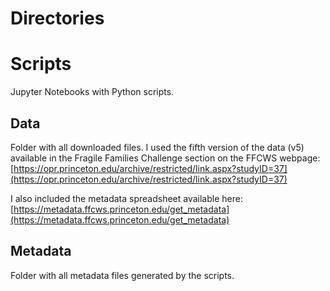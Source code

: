 


# Directories

# Scripts
Jupyter Notebooks with Python scripts.

## Data
Folder with all downloaded files. I used the fifth version of the data (v5) available in the Fragile Families Challenge section on the FFCWS webpage: [https://opr.princeton.edu/archive/restricted/link.aspx?studyID=37](https://opr.princeton.edu/archive/restricted/link.aspx?studyID=37)

I also included the metadata spreadsheet available here: [https://metadata.ffcws.princeton.edu/get_metadata](https://metadata.ffcws.princeton.edu/get_metadata)

## Metadata
Folder with all metadata files generated by the scripts.
